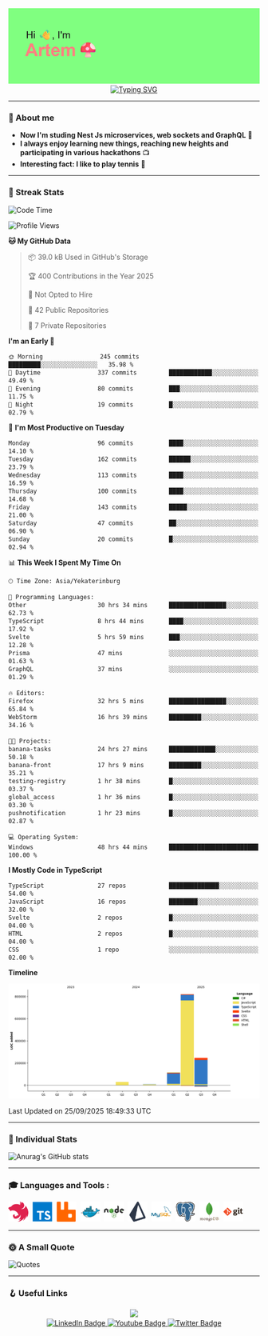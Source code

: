 <div id="header" align="center">
  <img src="https://github.com/CurlyBattery/CurlyBattery/blob/master/header.png?raw=true" alt="альтернативный текст">
  <a href="https://git.io/typing-svg"><img src="https://readme-typing-svg.demolab.com?font=Fira+Code&pause=1000&color=2BF777&width=435&lines=I've+been+doing+backend+programming+;on+Nest+JS+for+13+months+now" alt="Typing SVG" /></a>
</div>

---

### :otter: About me 
- __Now I'm studing Nest Js microservices, web sockets and GraphQL__ 🧩
- __I always enjoy learning new things, reaching new heights and participating in various hackathons__ 📺
- __Interesting fact: I like to play tennis__ 🏓

---

### :monorail: Streak Stats 

<!--START_SECTION:waka-->
![Code Time](http://img.shields.io/badge/Code%20Time-1%2C506%20hrs%208%20mins-blue)

![Profile Views](http://img.shields.io/badge/Profile%20Views-0-blue)

**🐱 My GitHub Data** 

> 📦 39.0 kB Used in GitHub's Storage 
 > 
> 🏆 400 Contributions in the Year 2025
 > 
> 🚫 Not Opted to Hire
 > 
> 📜 42 Public Repositories 
 > 
> 🔑 7 Private Repositories 
 > 
**I'm an Early 🐤** 

```text
🌞 Morning                245 commits         █████████░░░░░░░░░░░░░░░░   35.98 % 
🌆 Daytime                337 commits         ████████████░░░░░░░░░░░░░   49.49 % 
🌃 Evening                80 commits          ███░░░░░░░░░░░░░░░░░░░░░░   11.75 % 
🌙 Night                  19 commits          █░░░░░░░░░░░░░░░░░░░░░░░░   02.79 % 
```
📅 **I'm Most Productive on Tuesday** 

```text
Monday                   96 commits          ████░░░░░░░░░░░░░░░░░░░░░   14.10 % 
Tuesday                  162 commits         ██████░░░░░░░░░░░░░░░░░░░   23.79 % 
Wednesday                113 commits         ████░░░░░░░░░░░░░░░░░░░░░   16.59 % 
Thursday                 100 commits         ████░░░░░░░░░░░░░░░░░░░░░   14.68 % 
Friday                   143 commits         █████░░░░░░░░░░░░░░░░░░░░   21.00 % 
Saturday                 47 commits          ██░░░░░░░░░░░░░░░░░░░░░░░   06.90 % 
Sunday                   20 commits          █░░░░░░░░░░░░░░░░░░░░░░░░   02.94 % 
```


📊 **This Week I Spent My Time On** 

```text
🕑︎ Time Zone: Asia/Yekaterinburg

💬 Programming Languages: 
Other                    30 hrs 34 mins      ████████████████░░░░░░░░░   62.73 % 
TypeScript               8 hrs 44 mins       ████░░░░░░░░░░░░░░░░░░░░░   17.92 % 
Svelte                   5 hrs 59 mins       ███░░░░░░░░░░░░░░░░░░░░░░   12.28 % 
Prisma                   47 mins             ░░░░░░░░░░░░░░░░░░░░░░░░░   01.63 % 
GraphQL                  37 mins             ░░░░░░░░░░░░░░░░░░░░░░░░░   01.29 % 

🔥 Editors: 
Firefox                  32 hrs 5 mins       ████████████████░░░░░░░░░   65.84 % 
WebStorm                 16 hrs 39 mins      █████████░░░░░░░░░░░░░░░░   34.16 % 

🐱‍💻 Projects: 
banana-tasks             24 hrs 27 mins      █████████████░░░░░░░░░░░░   50.18 % 
banana-front             17 hrs 9 mins       █████████░░░░░░░░░░░░░░░░   35.21 % 
testing-registry         1 hr 38 mins        █░░░░░░░░░░░░░░░░░░░░░░░░   03.37 % 
global_access            1 hr 36 mins        █░░░░░░░░░░░░░░░░░░░░░░░░   03.30 % 
pushnotification         1 hr 23 mins        █░░░░░░░░░░░░░░░░░░░░░░░░   02.87 % 

💻 Operating System: 
Windows                  48 hrs 44 mins      █████████████████████████   100.00 % 
```

**I Mostly Code in TypeScript** 

```text
TypeScript               27 repos            ██████████████░░░░░░░░░░░   54.00 % 
JavaScript               16 repos            ████████░░░░░░░░░░░░░░░░░   32.00 % 
Svelte                   2 repos             █░░░░░░░░░░░░░░░░░░░░░░░░   04.00 % 
HTML                     2 repos             █░░░░░░░░░░░░░░░░░░░░░░░░   04.00 % 
CSS                      1 repo              ░░░░░░░░░░░░░░░░░░░░░░░░░   02.00 % 
```



**Timeline**

![Lines of Code chart](https://raw.githubusercontent.com/CurlyBattery/CurlyBattery/master/assets/bar_graph.png)


 Last Updated on 25/09/2025 18:49:33 UTC
<!--END_SECTION:waka-->

---

### :slot_machine: Individual Stats 
![Anurag's GitHub stats](https://github-readme-stats.vercel.app/api?username=CurlyBattery&hide=contribs,prs&theme=dracula)

---

### :mortar_board: Languages and Tools :
<div>
  <img src="https://github.com/devicons/devicon/blob/master/icons/nestjs/nestjs-original.svg" title="Nest" alt="Nest" width="40" height="40"/>&nbsp;
  <img src="https://github.com/devicons/devicon/blob/master/icons/typescript/typescript-plain.svg" title="TypeScript" alt="TypeScript" width="40" height="40"/>&nbsp;
  <img src="https://github.com/devicons/devicon/blob/master/icons/rabbitmq/rabbitmq-original.svg" title="Rabbit" alt="RabbitMQ" width="40" height="40"/>&nbsp;
  <img src="https://github.com/devicons/devicon/blob/master/icons/docker/docker-original.svg" title="Docker" alt="Docker" width="40" height="40"/>&nbsp;
  <img src="https://github.com/devicons/devicon/blob/master/icons/nodejs/nodejs-original-wordmark.svg" title="NodeJS" alt="NodeJS" width="40" height="40"/>&nbsp;
  <img src="https://github.com/devicons/devicon/blob/master/icons/prisma/prisma-original.svg" title="Prisma"  alt="Prisma" width="40" height="40"/>&nbsp;
  <img src="https://github.com/devicons/devicon/blob/master/icons/mysql/mysql-original-wordmark.svg" title="MySQL"  alt="MySQL" width="40" height="40"/>&nbsp;
  <img src="https://github.com/devicons/devicon/blob/master/icons/postgresql/postgresql-original.svg" title="PostgreSQL"  alt="PostgreSQL" width="40" height="40"/>&nbsp;
  <img src="https://github.com/devicons/devicon/blob/master/icons/mongodb/mongodb-original-wordmark.svg" title="MongoDB" alt="MongoDB" width="40" height="40"/>&nbsp;
  <img src="https://github.com/devicons/devicon/blob/master/icons/git/git-original-wordmark.svg" title="Git" **alt="Git" width="40" height="40"/>
</div>

---

### :sun_with_face: A Small Quote
![Quotes](https://quotes-github-readme.vercel.app/api?type=horizontal&theme=dark)

---

### :hook: Useful Links 
<div align="center">
  <img src="https://media2.giphy.com/media/v1.Y2lkPTc5MGI3NjExdG1qb3M0MHpyZmczeDJoZzR4Z2lvcXBydDhpejNpb3Zoc2NoM2lnaCZlcD12MV9pbnRlcm5hbF9naWZfYnlfaWQmY3Q9Zw/FXynzLoP14IHsnfGmO/giphy.gif" height="300">
  
  <div id="badges">
  <a href="your-linkedin-URL">
    <img src="https://img.shields.io/badge/LinkedIn-blue?style=for-the-badge&logo=linkedin&logoColor=white" alt="LinkedIn Badge"/>
  </a>
  <a href="your-youtube-URL">
    <img src="https://img.shields.io/badge/YouTube-red?style=for-the-badge&logo=youtube&logoColor=white" alt="Youtube Badge"/>
  </a>
  <a href="your-twitter-URL">
    <img src="https://img.shields.io/badge/Twitter-blue?style=for-the-badge&logo=twitter&logoColor=white" alt="Twitter Badge"/>
  </a>
